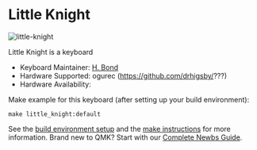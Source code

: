 # Little Knight

![little-knight](https://imgur.com/ )

Little Knight is a keyboard

* Keyboard Maintainer: [H. Bond](https://github.com/drhigsby)
* Hardware Supported: ogurec (https://github.com/drhigsby/???)
* Hardware Availability: 

Make example for this keyboard (after setting up your build environment):

    make little_knight:default

See the [build environment setup](https://docs.qmk.fm/#/getting_started_build_tools) and the [make instructions](https://docs.qmk.fm/#/getting_started_make_guide) for more information. Brand new to QMK? Start with our [Complete Newbs Guide](https://docs.qmk.fm/#/newbs).
